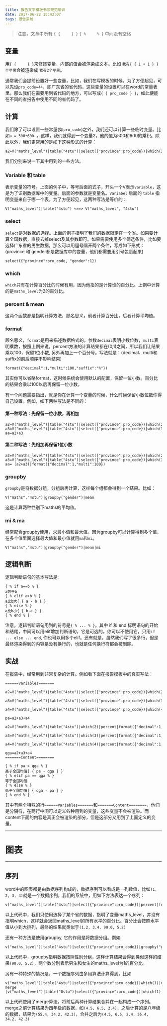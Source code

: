 ```yaml
---
title: 报告文字模板书写规范培训
date: 2017-06-22 15:43:07
tags: 报告系统
---
```


> 注意，文章中所有 `{ {     } }` `{ %     % }` 中间没有空格

## 变量

用`{ {     } }`来修饰变量，内部的值会被渲染成文本。比如 `我有{ { 1 + 1 } }个苹果`会被渲染成 `我有2个苹果`。

通常我们会提前设置好一些变量，比如，我们在写模板的时候，为了方便起见，可以先设`pro_code=44`，即广东省的省代码，这些变量的设置可以在word的常量表里。那么我们在需要用到省代码的地方，可以写成`{ { pro_code } }`，如此便能在不同的省报告中使用不同的省代码了。

## 计算

我们除了可以设置一些常量(如`pro_code`)之外，我们还可以计算一些临时变量。比如`a = 500*600 `，这样，我们就得到一个变量2，他的值为500和600的乘积。除此以外，我们更常用的是如下这种形式的计算：

```
a2=V("maths_level")|table("4stu")|select({"province":pro_code})|which(2)|percent|format({"decimal":1,"multi":100})
```

我们分别来说一下其中用到的一些方法。

### Variable 和 table

表示变量的符号。上面的例子中，等号后面的式子，开头一个V表示`variable`，这是为了识别数据库中的变量。后面的参数就是变量名。`Variabel` 后面的 `table` 指明变量来自于哪一个表。为了方便起见，这两种写法是等价的：

```
V("maths_level")|table("4stu") <==> V("maths_level", "4stu")
```

### select

`select`是对数据的选择。上面的例子指明了我们的数据限定在一个省。如果要计算全国数据，直接去掉select及其参数即可。如果需要使用多个筛选条件，比如要选择广东省的男生数据，那么可以用逗号隔开两个条件，写成如下形式：(province 和 gender都是数据库中的变量，他们都需要用引号包裹起来)

```
select({"province":pro_code, "gender":1})
```

### which

`which`只有在计算百分比的时候有用，因为他指的是计算谁的百分比。上例中计算的是`maths_level`为2的百分比。

### percent & mean

这两个函数都是指明计算方法，顾名思义，前者计算百分比，后者计算平均值。

### format

顾名思义，`format`是用来描述数据格式的。参数`decimal`表明小数位数，`multi`表明乘数，按照上例来说，percent方法的计算结果都在(0,1)之间，所以我们让结果乘以100，保留1位小数, 另外再加上一个百分号。写法就是：(decimal、multi和suffix的前后顺序不影响结果)

```
format({"decimal":1,"multi":100,"suffix":"%"})
```

其实你可以省略format，这时候系统会使用默认的配置，保留一位小数。百分比的结果会乘以100以后再保留一位小数。

有一个问题需要指出，就是你在计算一个变量的时候，什么时候保留小数位数你得自己设置。例如，如下两种写法是不同的：

#### 第一种写法：先保留一位小数，再相加

```
a2=V("maths_level")|table("4stu")|select({"province":pro_code})|which(2)|percent|format({"decimal":1,"multi":100})
a3=V("maths_level")|table("4stu")|select({"province":pro_code})|which(3)|percent|format({"decimal":1,"multi":100})
aa=a2+a3
```

#### 第二种写法：先相加再保留1位小数

```
a2=V("maths_level")|table("4stu")|select({"province":pro_code})|which(2)|percent
a3=V("maths_level")|table("4stu")|select({"province":pro_code})|which(3)|percent
aa= (a2+a3)|format({"decimal":1,"multi":100})
```

### groupby

`groupby`是将数据分组，分组后再计算，这样每个组都会得到一个结果。比如：

```
V("maths","4stu")|groupby("gender")|mean
```

这是计算两种性别下maths的平均值。

### mi & ma

经常配合groupby使用，求最小值和最大值。因为groupby可以计算得到多个值，在多个值里面选择最大值和最小值就用`ma`和`mi`。

```
V("maths","4stu")|groupby("gender")|mean|mi
```

## 逻辑判断

逻辑判断语句的基本写法是:

```
{ % if a==b % }
a等于b
{ % elif a>b % }
a比b大{ { a - b } }
{ % else % }
a比b小{ { b-a } }
{ % end % }
```

注意，逻辑判断语句用到的符号是`{ % ... % }`。其中 if 和 end 标明语句的开始和结尾，中间可以用elif增加判断语句，它是可选的，你可以不使用它，只用`if ... else ... end`, 你也可以用多个elif。还有就是，虽然我们写了很多行，但是最终渲染得到的内容是没有换行的，也就是任何换行符都会被删除。

## 实战

在报告中，经常用到非常复杂的计算。例如看下面在报告模板中的真实写法：

```
======Variables=======

a2=V("maths_level")|table("4stu")|select({"province":pro_code})|which(2)|percent|format({"decimal":1,"multi":100})

a3=V("maths_level")|table("4stu")|select({"province":pro_code})|which(3)|percent|format({"decimal":1,"multi":100})

a4=V("maths_level")|table("4stu")|select({"province":pro_code})|which(4)|percent|format({"decimal":1,"multi":100})

pa=a2+a3+a4

a2=V("maths_level")|table("4stu")|which(2)|percent|format({"decimal":1,"multi":100})

a3=V("maths_level")|table("4stu")|which(3)|percent|format({"decimal":1,"multi":100})

a4=V("maths_level")|table("4stu")|which(4)|percent|format({"decimal":1,"multi":100})

qga=a2+a3+a4
=======Content========

{ % if pa > qga % }
高于全国均值{ { pa - qga } }
{ % elif pa == qga % }
等于全国均值
{ % else % }
低于全国均值{ { qga - pa } }
{ % end % }

```

其中有两个特殊的行`======Variables=======`和`=======Content========`，他们是分隔符，在两行中间可以定义各种用到的变量，这些变量不会被渲染。而content下面的内容是真正会被渲染的部分，但是这部分又用到了上面定义的变量。


-------------------------------
# 图表
-------------------------------
## 序列

word中的图表都是由数据序列构成的，数据序列可以看成是一列数值，比如`(1, 2, 3, 4)`就是一个数据序列，我们的系统中，用如下方法表达一个序列：

```
v("maths_level")|table("4stu")|select({"province":pro_code})|percent|format({"decimal":1,"multi":100})
```

以上代码中，我们只使用选择了某个省的数据，指明了变量maths_level，并没有指明which，这样就会返回maths_level的所有水平的百分比。百分比会按照水平值从小到大排列，最终的结果就类似于`(1.2, 3.4, 90.0, 5.2)`

还有一种方法是使用groupby, 它的作用是将数据分组。例如:

```
v("maths_level")|table("4stu")|select({"province":pro_code})|groupby("gender_new")|which(1)|percent|format({"decimal":1,"multi":100})
```

以上代码中，groupby指明数据按照性别分组，这样计算结果会得到类似这样的结果`(90.0, 5.2)`，两个数分别表示男生和女生的maths_level为1的百分比。

另有一种特殊的情况是，一个数据序列由多用算法计算得到，比如

```
v("maths_level")|table("4stu")|select({"province":pro_code})|which(1)|groupby("school_loc_new")|percent|format({"decimal":1,"multi":100})| merge |v("maths_level")|table("8stu")|select({"province":pro_code})|which(1)|groupby("school_loc_new")|percent|format({"decimal":1,"multi":100})
```

以上代码使用了merge算法，将前后两种计算结果合并在一起构成一个序列。merge之前计算结果为四年级的数据，如`(4.5, 6.5, 2.4)`，之后计算的是八年级的数据，结果为`(55.4, 34.2, 42.3)`，合并之后为`(4.5, 6.5, 2.4, 55.4, 34.2, 42.3)`